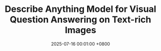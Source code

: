 ---
title: "Describe Anything Model for Visual Question Answering on Text-rich Images"
date: 2025-07-16 00:01:00 +0800
selected: true
pub: "VisionDocs Workshop @ the International Conference on Computer Vision (ICCV)"
# pub_pre:        "Submitted to "
# pub_post:       'Under review.'
# pub_last: ' <span class="badge badge-pill badge-publication badge-success">Spotlight</span>'
pub_date: "2025"

cover: /assets/images/covers/damqa.png
authors:
  - Yen-Linh Vu
  - Dinh-Thang Duong
  - Truong-Binh Duong
  - Anh-Khoi Nguyen
  - Thanh-Huy Nguyen
  - admin
  - Jianhua Xing
  - Xingjian Li
  - Tianyang Wang
  - Ulas Bagci
  - Min Xu
links:
  Paper: https://arxiv.org/abs/2507.12441
  Code: https://github.com/Linvyl/DAM-QA.git
#   Unsplash: https://unsplash.com/photos/sliced-in-half-pineapple--_PLJZmHZzk
---